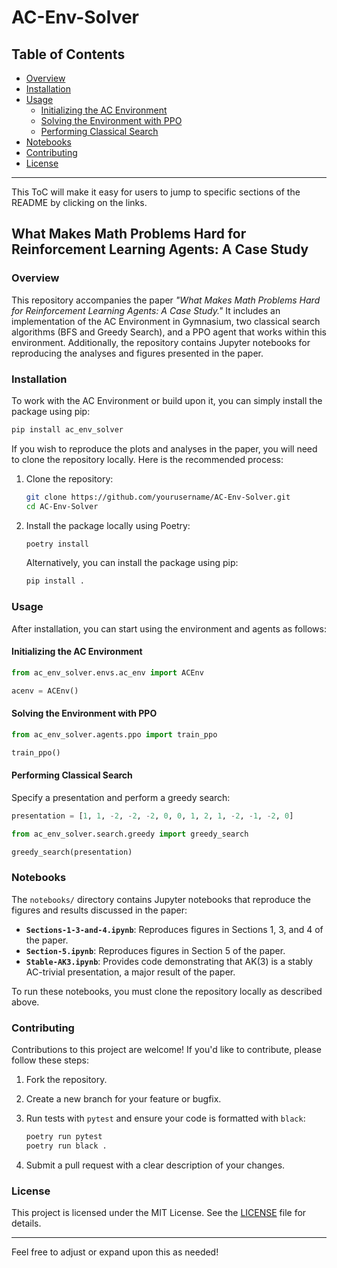 # AC-Env-Solver

## Table of Contents
- [Overview](#overview)
- [Installation](#installation)
- [Usage](#usage)
  - [Initializing the AC Environment](#initializing-the-ac-environment)
  - [Solving the Environment with PPO](#solving-the-environment-with-ppo)
  - [Performing Classical Search](#performing-classical-search)
- [Notebooks](#notebooks)
- [Contributing](#contributing)
- [License](#license)

---

This ToC will make it easy for users to jump to specific sections of the README by clicking on the links.

## What Makes Math Problems Hard for Reinforcement Learning Agents: A Case Study

### Overview

This repository accompanies the paper *"What Makes Math Problems Hard for Reinforcement Learning Agents: A Case Study."* It includes an implementation of the AC Environment in Gymnasium, two classical search algorithms (BFS and Greedy Search), and a PPO agent that works within this environment. Additionally, the repository contains Jupyter notebooks for reproducing the analyses and figures presented in the paper.

### Installation

To work with the AC Environment or build upon it, you can simply install the package using pip:

```bash
pip install ac_env_solver
```

If you wish to reproduce the plots and analyses in the paper, you will need to clone the repository locally. Here is the recommended process:

1. Clone the repository:

   ```bash
   git clone https://github.com/yourusername/AC-Env-Solver.git
   cd AC-Env-Solver
   ```

2. Install the package locally using Poetry:

   ```bash
   poetry install
   ```

   Alternatively, you can install the package using pip:

   ```bash
   pip install .
   ```

### Usage

After installation, you can start using the environment and agents as follows:

#### Initializing the AC Environment

```python
from ac_env_solver.envs.ac_env import ACEnv

acenv = ACEnv()
```

#### Solving the Environment with PPO

```python
from ac_env_solver.agents.ppo import train_ppo

train_ppo()
```

#### Performing Classical Search

Specify a presentation and perform a greedy search:

```python
presentation = [1, 1, -2, -2, -2, 0, 0, 1, 2, 1, -2, -1, -2, 0]

from ac_env_solver.search.greedy import greedy_search

greedy_search(presentation)
```

### Notebooks

The `notebooks/` directory contains Jupyter notebooks that reproduce the figures and results discussed in the paper:

- **`Sections-1-3-and-4.ipynb`**: Reproduces figures in Sections 1, 3, and 4 of the paper.
- **`Section-5.ipynb`**: Reproduces figures in Section 5 of the paper.
- **`Stable-AK3.ipynb`**: Provides code demonstrating that AK(3) is a stably AC-trivial presentation, a major result of the paper.

To run these notebooks, you must clone the repository locally as described above.

### Contributing

Contributions to this project are welcome! If you'd like to contribute, please follow these steps:

1. Fork the repository.
2. Create a new branch for your feature or bugfix.
3. Run tests with `pytest` and ensure your code is formatted with `black`:

   ```bash
   poetry run pytest
   poetry run black .
   ```

4. Submit a pull request with a clear description of your changes.

### License

This project is licensed under the MIT License. See the [LICENSE](LICENSE) file for details.

---

Feel free to adjust or expand upon this as needed!
